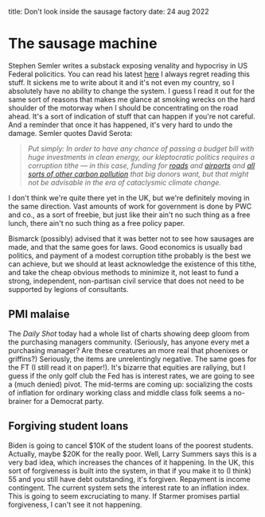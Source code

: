 title: Don't look inside the sausage factory
date: 24 aug 2022

# The sausage machine

Stephen Semler writes a substack exposing venality and hypocrisy in US Federal policitics. You can read his latest [here](https://stephensemler.substack.com/p/why-isnt-the-ira-bigger-and-better?r=nmbt&s=r&utm_campaign=post&utm_medium=email)
I always regret reading this stuff. It sickens me to write about it and it's not even my country, so I absolutely have no ability to change the system.
I guess I read it out for the same sort of reasons that makes me glance at smoking wrecks on the hard shoulder of the motorway when I should be concentrating on the road ahead. 
It's a sort of indication of stuff that can happen if you're not careful.
And a reminder that once it has happened, it's very hard to undo the damage. 
Semler quotes David Serota: 

> _Put simply: In order to have any chance of passing a budget bill with huge investments in clean energy, our kleptocratic politics requires a corruption tithe — in this case, funding for [roads](https://www.nytimes.com/2021/08/02/us/roads-infrastructure-bill.html) and [airports](https://www.ainonline.com/aviation-news/business-aviation/2021-08-03/infrastructure-package-calls-25b-more-aviation) and [all sorts of other carbon pollution](https://www.worldoil.com/news/2021/8/9/climate-groups-claim-infrastructure-bill-s-green-energy-spend-is-a-gift-to-oil-companies) that big donors want, but that might not be advisable in the era of cataclysmic climate change._

I don't think we're quite there yet in the UK, but we're definitely moving in the same direction.
Vast amounts of work for government is done by PWC and co., as a sort of freebie, but just like their ain't no such thing as a free lunch, there ain't no such thing as a free policy paper.

Bismarck (possibly) advised that it was better not to see how sausages are made, and that the same goes for laws. 
Good economics is usually bad politics, and payment of a modest corruption tithe probably is the best we can achieve, but we should at least acknowledge the existence of this tithe, and take the cheap obvious methods to minimize it, not least to fund a strong, independent, non-partisan civil service that does not need to be supported by legions of consultants.

## PMI malaise

The *Daily Shot* today had a whole list of charts showing deep gloom from the purchasing managers community. (Seriously, has anyone every met a purchasing manager? Are these creatures an more real that phoenixes or griffins?) Seriously, the items are unrelentingly negative.
The same goes for the FT (I still read it on paper!).
It's bizarre that equities are rallying, but I guess if the only golf club the Fed has  is interest rates, we are going to see a (much denied) pivot.
The mid-terms are coming up: socializing the costs of inflation for ordinary working class and middle class folk seems a no-brainer for a Democrat party. 

## Forgiving student loans
Biden is going to cancel $10K of the student loans of the poorest students. Actually, maybe $20K for the really poor. 
Well, Larry Summers says this is a very bad idea, which increases the chances of it happening.
In the UK, this sort of forgiveness is built into the system, in that if you make it to (I think) 55 and you still have debt outstanding, it's forgiven.
Repayment is income contingent.
The current system sets the interest rate to an inflation index. 
This is going to seem excruciating to many. 
If Starmer promises partial forgiveness, I can't see it not happening.

